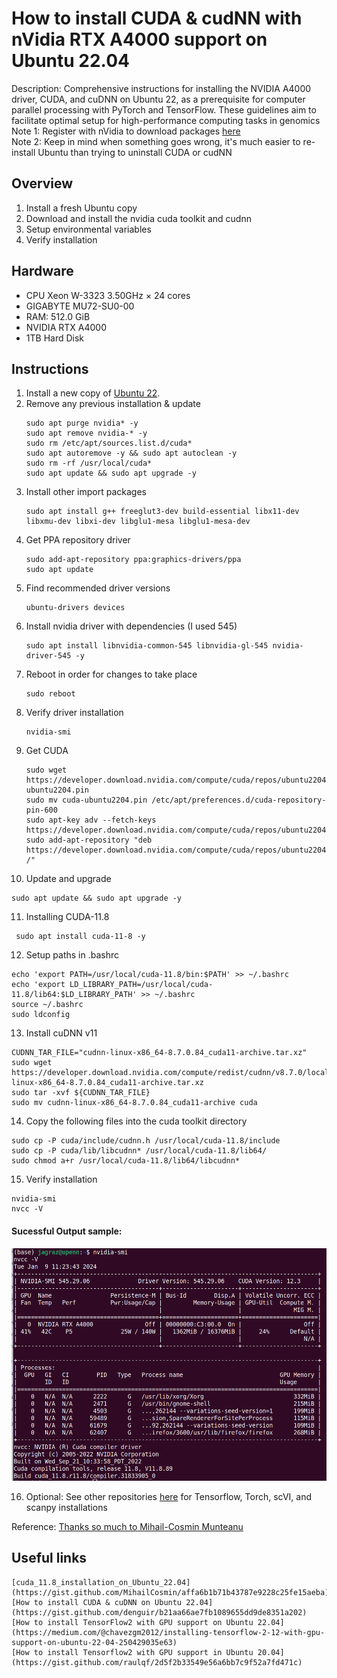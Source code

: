 # How to install CUDA & cudNN with nVidia RTX A4000 support on Ubuntu 22.04

Description: Comprehensive instructions for installing the NVIDIA A4000 driver, CUDA, and cuDNN on Ubuntu 22, as a prerequisite for computer parallel processing with PyTorch and TensorFlow. These guidelines aim to facilitate optimal setup for high-performance computing tasks in genomics  
Note 1: Register with nVidia to download packages [here](https://developer.nvidia.com/developer-program/signup)  
Note 2: Keep in mind when something goes wrong, it's much easier to re-install Ubuntu than trying to uninstall CUDA or cudNN  

## Overview ####  
1) Install a fresh Ubuntu copy
2) Download and install the nvidia cuda toolkit and cudnn
3) Setup environmental variables
4) Verify installation

## Hardware  
- CPU Xeon W-3323 3.50GHz × 24 cores
- GIGABYTE MU72-SU0-00
- RAM: 512.0 GiB
- NVIDIA RTX A4000
- 1TB Hard Disk
  
## Instructions  
1) Install a new copy of 
[Ubuntu 22](https://www.ubuntu.com).  
2) Remove any previous installation & update  
   ```text     
   sudo apt purge nvidia* -y  
   sudo apt remove nvidia-* -y  
   sudo rm /etc/apt/sources.list.d/cuda*  
   sudo apt autoremove -y && sudo apt autoclean -y  
   sudo rm -rf /usr/local/cuda*  
   sudo apt update && sudo apt upgrade -y
   ```
3) Install other import packages  
   ```text 
   sudo apt install g++ freeglut3-dev build-essential libx11-dev libxmu-dev libxi-dev libglu1-mesa libglu1-mesa-dev
   ```
4) Get PPA repository driver
   ```text   
   sudo add-apt-repository ppa:graphics-drivers/ppa
   sudo apt update
   ```
5) Find recommended driver versions 
   ```text   
   ubuntu-drivers devices
   ```
6) Install nvidia driver with dependencies (I used 545)  
   ```text    
   sudo apt install libnvidia-common-545 libnvidia-gl-545 nvidia-driver-545 -y
   ```
7) Reboot in order for changes to take place  
   ```text  
   sudo reboot 
   ```
8) Verify driver installation
   ```text   
   nvidia-smi
   ```
9) Get CUDA
   ```text    
   sudo wget https://developer.download.nvidia.com/compute/cuda/repos/ubuntu2204/x86_64/cuda-ubuntu2204.pin
   sudo mv cuda-ubuntu2204.pin /etc/apt/preferences.d/cuda-repository-pin-600
   sudo apt-key adv --fetch-keys https://developer.download.nvidia.com/compute/cuda/repos/ubuntu2204/x86_64/3bf863cc.pub
   sudo add-apt-repository "deb https://developer.download.nvidia.com/compute/cuda/repos/ubuntu2204/x86_64/ /"
   ```
10) Update and upgrade
   ```text    
sudo apt update && sudo apt upgrade -y
   ```
11) Installing CUDA-11.8
   ```text    
    sudo apt install cuda-11-8 -y
   ```
12) Setup paths in .bashrc
   ```text  
   echo 'export PATH=/usr/local/cuda-11.8/bin:$PATH' >> ~/.bashrc
   echo 'export LD_LIBRARY_PATH=/usr/local/cuda-11.8/lib64:$LD_LIBRARY_PATH' >> ~/.bashrc
   source ~/.bashrc
   sudo ldconfig
   ```
13) Install cuDNN v11   
   ```text  
CUDNN_TAR_FILE="cudnn-linux-x86_64-8.7.0.84_cuda11-archive.tar.xz"
sudo wget https://developer.download.nvidia.com/compute/redist/cudnn/v8.7.0/local_installers/11.8/cudnn-linux-x86_64-8.7.0.84_cuda11-archive.tar.xz
sudo tar -xvf ${CUDNN_TAR_FILE}
sudo mv cudnn-linux-x86_64-8.7.0.84_cuda11-archive cuda
   ```
14) Copy the following files into the cuda toolkit directory
   ```text   
sudo cp -P cuda/include/cudnn.h /usr/local/cuda-11.8/include
sudo cp -P cuda/lib/libcudnn* /usr/local/cuda-11.8/lib64/
sudo chmod a+r /usr/local/cuda-11.8/lib64/libcudnn*
   ```
15) Verify installation
   ```text  
nvidia-smi
nvcc -V
   ```
#### Sucessful Output sample:
![Verification](images/screenshot0.png)

16) Optional: See other repositories [here](https://github.com/Kidney-Science/python_single_cell_analisys) for Tensorflow, Torch, scVI, and scanpy installations  

Reference: [Thanks so much to Mihail-Cosmin Munteanu](https://gist.github.com/MihailCosmin/affa6b1b71b43787e9228c25fe15aeba)  

## Useful links
   ```text
[cuda_11.8_installation_on_Ubuntu_22.04](https://gist.github.com/MihailCosmin/affa6b1b71b43787e9228c25fe15aeba)
[How to install CUDA & cuDNN on Ubuntu 22.04](https://gist.github.com/denguir/b21aa66ae7fb1089655dd9de8351a202)
[How to install TensorFlow2 with GPU support on Ubuntu 22.04](https://medium.com/@chavezgm2012/installing-tensorflow-2-12-with-gpu-support-on-ubuntu-22-04-250429035e63)
[How to install Tensorflow2 with GPU support in Ubuntu 20.04](https://gist.github.com/raulqf/2d5f2b33549e56a6bb7c9f52a7fd471c)
   ```
